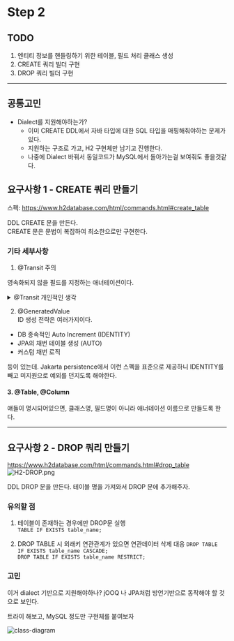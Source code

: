 # Step 2

## TODO
1. 엔티티 정보를 핸들링하기 위한 테이블, 필드 처리 클래스 생성
2. CREATE 쿼리 빌더 구현
3. DROP 쿼리 빌더 구현

---

## 공통고민
- Dialect를 지원해야하는가?
  - 이미 CREATE DDL에서 자바 타입에 대한 SQL 타입을 매핑해줘야하는 문제가 있다.
  - 지원하는 구조로 가고, H2 구현체만 남기고 진행한다.
  - 나중에 Dialect 바꿔서 동일코드가 MySQL에서 돌아가는걸 보여줘도 좋을것같다.

## 요구사항 1 - CREATE 쿼리 만들기
스펙: https://www.h2database.com/html/commands.html#create_table

DDL CREATE 문을 만든다.  
CREATE 문은 문법이 복잡하여 최소한으로만 구현한다.

### 기타 세부사항

1. @Transit 주의

영속화되지 않을 필드를 지정하는 애너테이션이다.

<details>
<summary>@Transit 개인적인 생각</summary>

사실 실무에서 제일 보기싫은 애너테이션 중에 하나이다.  
```개발자에게 엔티티의 모든 필드가 테이블 컬럼에 대응 하지 않을 수도 있다.``` 라는 불안감을 준다.

요구사항 스펙상 허용해야하지만,  
만약 내가 스펙을 정한다면 @Transit 애너테이션이 없거나, 자카르타 표준이니.. 냅두고   
사용하면 에러를 발생시키도록 할 것이다.


</details>


2. @GeneratedValue  
ID 생성 전략은 여러가지이다.
- DB 종속적인 Auto Increment (IDENTITY)
- JPA의 채번 테이블 생성 (AUTO)
- 커스텀 채번 로직 

등이 있는데. Jakarta persistence에서 이런 스펙을 표준으로 제공하니
IDENTITY를 빼고 미지원으로 예외를 던지도록 해야한다.

#### 3. @Table, @Column  
얘들이 명시되어있으면, 클래스명, 필드명이 아니라 애너테이션 이름으로 만들도록 한다.

---- 

## 요구사항 2 - DROP 쿼리 만들기
https://www.h2database.com/html/commands.html#drop_table
![H2-DROP.png](step2/H2-DROP.png)

DDL DROP 문을 만든다. 테이블 명을 가져와서 DROP 문에 추가해주자.

### 유의할 점
 
1. 테이블이 존재하는 경우에만 DROP문 실행   
```TABLE IF EXISTS table_name;```  


2. DROP TABLE 시 외래키 연관관계가 있으면 연관데이터 삭제 대응
```DROP TABLE IF EXISTS table_name CASCADE;```  
```DROP TABLE IF EXISTS table_name RESTRICT;```


### 고민 
이거 dialect 기반으로 지원해야하나?
jOOQ 나 JPA처럼 방언기반으로 동작해야 할 것으로 보인다.

트라이 해보고, MySQL 정도만 구현체를 붙여보자

![class-diagram](./uml/class-diagram.puml)

